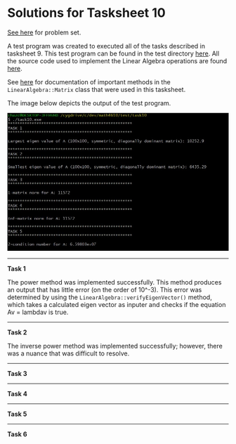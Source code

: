 # Solutions for Tasksheet 10
[See here](https://github.com/jvkoebbe/math4610/blob/master/tasksheets/tasksheet_10/html/tasksheet_10.html) for problem set.

A test program was created to executed all of the tasks described in tasksheet 9. This test program can be found in the test directory [here](../test/task10/task10.cpp). All the source code used to implement the Linear Algebra operations are found [here](../src/linsolver.cpp).

See [here](../software_manual/README.md) for documentation of important methods in the `LinearAlgebra::Matrix` class that were used in this tasksheet.

The image below depicts the output of the test program.

![](../images/tasksheet10.JPG)

<hr>

**Task 1**

The power method was implemented successfully. This method produces an output that has little error (on the order of 10^-3). This error was determined by using the `LinearAlgebra::verifyEigenVector()` method, which takes a calculated eigen vector as inputer and checks if the equation Av = lambdav is true. 

<hr>

**Task 2**

The inverse power method was implemented successfully; however, there was a nuance that was difficult to resolve. 

<hr>

**Task 3**

<hr>

**Task 4**

<hr>

**Task 5**

<hr>

**Task 6**
